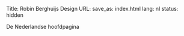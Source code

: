 Title: Robin Berghuijs Design
URL:
save_as: index.html
lang: nl
status: hidden

De Nederlandse hoofdpagina
